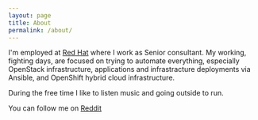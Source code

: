 ```yaml
---
layout: page
title: About
permalink: /about/
---
```


I'm employed at [Red Hat](https://www.redhat.com) where I work as Senior consultant.
My working, fighting days, are focused on trying to automate everything, especially 
OpenStack infrastructure, applications and infrastracture deployments via Ansible, and OpenShift hybrid cloud infrastructure.

During the free time I like to listen music and going outside to run.

You can follow me on [Reddit](https://www.reddit.com/user/amedeos)
